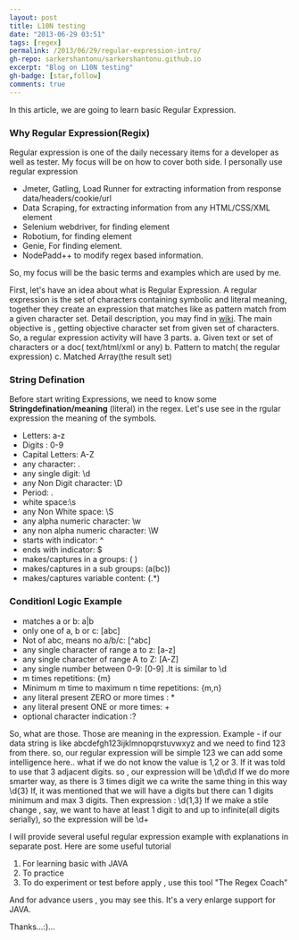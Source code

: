 ```yaml
---
layout: post
title: L10N testing
date: "2013-06-29 03:51"
tags: [regex]
permalink: /2013/06/29/regular-expression-intro/
gh-repo: sarkershantonu/sarkershantonu.github.io
excerpt: "Blog on L10N testing"
gh-badge: [star,follow]
comments: true
---
```

In this article, we are going to learn basic Regular Expression.

### Why Regular Expression(Regix)
Regular expression is one of the daily necessary items for a developer as well as tester. My focus will be on how to cover both side. I personally use regular expression
- Jmeter, Gatling, Load Runner for extracting information from response data/headers/cookie/url
- Data Scraping, for extracting information from any HTML/CSS/XML element
- Selenium webdriver, for finding element
- Robotium, for finding element
- Genie, For finding element.
- NodePadd++ to modify regex based information.

So, my focus will be the basic terms and examples which are used by me.

First, let's have an idea about what is Regular Expression. A regular expression is the set of characters containing symbolic and literal meaning, together they create an expression that matches like as pattern match from a given character set. Detail description, you may find in [wiki](https://en.wikipedia.org/wiki/Regular_expression). The main objective is , getting objective character set from given set of characters.
So, a regular expression activity will have 3 parts.
a. Given text or set of characters or a doc( text/html/xml or any)
b. Pattern to match( the regular expression)
c. Matched Array(the result set)

### String Defination
Before start writing Expressions, we need to know some **Stringdefination/meaning** (literal) in the regex. Let's use see in the rgular expression the meaning of the symbols.
- Letters: a-z
- Digits : 0-9
- Capital Letters: A-Z
- any character: .
- any single digit: \d
- any Non Digit character: \D
- Period: \.
- white space:\s
- any Non White space: \S
- any alpha numeric character: \w
- any non alpha numeric character: \W
- starts with indicator: ^
- ends with indicator: $
- makes/captures in a groups: ( )
- makes/captures in a sub groups: (a(bc))
- makes/captures variable content: (.*)

### Conditionl Logic Example
- matches a or b: a|b
- only one of a, b or c: [abc]
- Not of abc, means no a/b/c: [^abc]
- any single character of range a to z: [a-z]
- any single character of range A to Z: [A-Z]
- any single number between 0-9: [0-9] .It is similar to \d
- m times repetitions: {m}
- Minimum m time to maximum n time repetitions: {m,n}
- any literal present ZERO or more times : *
- any literal present ONE or more times: +
- optional character indication :?

So, what are those. Those are meaning in the expression. Example - if our data string is like abcdefgh123ijklmnopqrstuvwxyz
and we need to find 123 from there. so, our regular expression will be simple
123
we can add some intelligence here..  what if we do not know the value is 1,2 or 3. If it was told to use that 3 adjacent digits. so , our expression will be
\d\d\d
If we do more smarter way, as there is 3 times digit we ca write the same thing in this way
\d{3}
If, it was mentioned that we will have a digits but there can 1 digits minimum and max 3 digits. Then expression :
\d{1,3}
If we make a stile change , say, we want to have at least 1 digit to and up to infinite(all digits serially), so the expression will be
\d+

I will provide several useful regular expression example with explanations in separate post.
Here are some useful tutorial
1. For learning basic with JAVA
2. To practice
3. To do experiment or test before apply , use this tool "The Regex Coach"

And for advance users , you may see this. It's a very enlarge support for JAVA.

Thanks...:)...